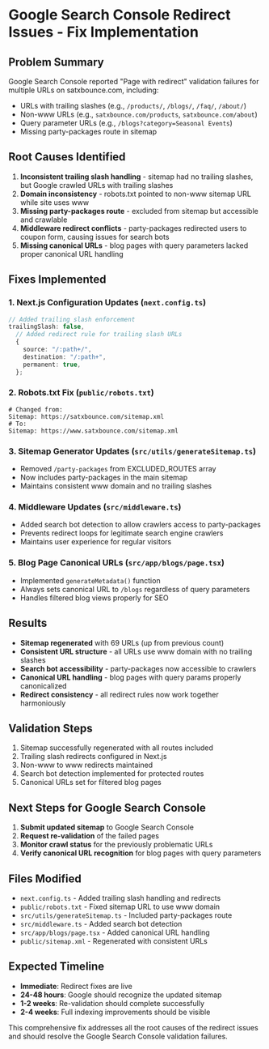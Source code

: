 # Google Search Console Redirect Issues - Fix Implementation

## Problem Summary

Google Search Console reported "Page with redirect" validation failures for multiple URLs on satxbounce.com, including:

- URLs with trailing slashes (e.g., `/products/`, `/blogs/`, `/faq/`, `/about/`)
- Non-www URLs (e.g., `satxbounce.com/products`, `satxbounce.com/about`)
- Query parameter URLs (e.g., `/blogs?category=Seasonal Events`)
- Missing party-packages route in sitemap

## Root Causes Identified

1. **Inconsistent trailing slash handling** - sitemap had no trailing slashes, but Google crawled URLs with trailing slashes
2. **Domain inconsistency** - robots.txt pointed to non-www sitemap URL while site uses www
3. **Missing party-packages route** - excluded from sitemap but accessible and crawlable
4. **Middleware redirect conflicts** - party-packages redirected users to coupon form, causing issues for search bots
5. **Missing canonical URLs** - blog pages with query parameters lacked proper canonical URL handling

## Fixes Implemented

### 1. Next.js Configuration Updates (`next.config.ts`)

```typescript
// Added trailing slash enforcement
trailingSlash: false,
  // Added redirect rule for trailing slash URLs
  {
    source: "/:path+/",
    destination: "/:path+",
    permanent: true,
  };
```

### 2. Robots.txt Fix (`public/robots.txt`)

```
# Changed from:
Sitemap: https://satxbounce.com/sitemap.xml
# To:
Sitemap: https://www.satxbounce.com/sitemap.xml
```

### 3. Sitemap Generator Updates (`src/utils/generateSitemap.ts`)

- Removed `/party-packages` from EXCLUDED_ROUTES array
- Now includes party-packages in the main sitemap
- Maintains consistent www domain and no trailing slashes

### 4. Middleware Updates (`src/middleware.ts`)

- Added search bot detection to allow crawlers access to party-packages
- Prevents redirect loops for legitimate search engine crawlers
- Maintains user experience for regular visitors

### 5. Blog Page Canonical URLs (`src/app/blogs/page.tsx`)

- Implemented `generateMetadata()` function
- Always sets canonical URL to `/blogs` regardless of query parameters
- Handles filtered blog views properly for SEO

## Results

- **Sitemap regenerated** with 69 URLs (up from previous count)
- **Consistent URL structure** - all URLs use www domain with no trailing slashes
- **Search bot accessibility** - party-packages now accessible to crawlers
- **Canonical URL handling** - blog pages with query params properly canonicalized
- **Redirect consistency** - all redirect rules now work together harmoniously

## Validation Steps

1. Sitemap successfully regenerated with all routes included
2. Trailing slash redirects configured in Next.js
3. Non-www to www redirects maintained
4. Search bot detection implemented for protected routes
5. Canonical URLs set for filtered blog pages

## Next Steps for Google Search Console

1. **Submit updated sitemap** to Google Search Console
2. **Request re-validation** of the failed pages
3. **Monitor crawl status** for the previously problematic URLs
4. **Verify canonical URL recognition** for blog pages with query parameters

## Files Modified

- `next.config.ts` - Added trailing slash handling and redirects
- `public/robots.txt` - Fixed sitemap URL to use www domain
- `src/utils/generateSitemap.ts` - Included party-packages route
- `src/middleware.ts` - Added search bot detection
- `src/app/blogs/page.tsx` - Added canonical URL handling
- `public/sitemap.xml` - Regenerated with consistent URLs

## Expected Timeline

- **Immediate**: Redirect fixes are live
- **24-48 hours**: Google should recognize the updated sitemap
- **1-2 weeks**: Re-validation should complete successfully
- **2-4 weeks**: Full indexing improvements should be visible

This comprehensive fix addresses all the root causes of the redirect issues and should resolve the Google Search Console validation failures.
